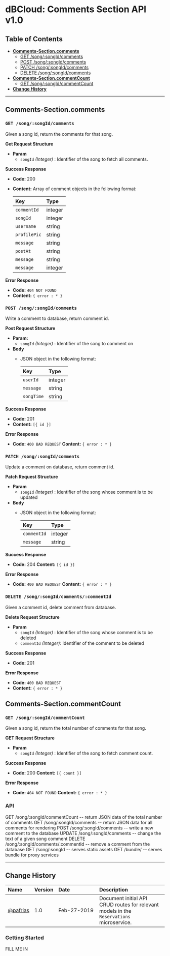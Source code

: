 # dBCloud: Comments Section API v1.0

## Table of Contents
* [**Comments-Section.comments**](#commentscomments)
    * [GET /song/:songId/comments](#get-songsong_idcomments)
    * [POST /song/:songId/comments](#post-songsong_idcomments)
    * [PATCH /song/:songId/comments](#patch-songsong_idcomments)
    * [DELETE /song/:songId/comments](#delete-songsong_idcomments)
* [**Comments-Section.commentCount**](#commentscommentscount)
    * [GET /song/:songId/commentCount](#get-songsong_idcommentcount)
* [**Change History**](#change-history)
<hr>

## Comments-Section.comments
### `GET /song/:songId/comments`
Given a song id, return the comments for that song.

**Get Request Structure**
  * **Param**
    * `songId` _(Integer)_ : Identifier of the song to fetch all comments.

**Success Response**

  * **Code:** 200
  * **Content:** Array of comment objects in the following format:

    |Key              |Type    |
    |:--------------- |:------ |
    |`commentId`     |integer |
    |`songId`         |integer |
    |`username`       |string  |
    |`profilePic`     |string  |
    |`message`        |string  |
    |`postAt`         |string  |
    |`message`        |string  |
    |`message`        |integer |
 
**Error Response**

  * **Code:** `404 NOT FOUND`
  * **Content:** `{ error : * }`

### `POST /song/:songId/comments`
Write a comment to database, return comment id.

**Post Request Structure**
  * **Param:**
    * `songId` _(Integer)_ : Identifier of the song to comment on
  * **Body** 
    * JSON object in the following format:

      |Key              |Type    |
      |:--------------- |:------ |
      |`userId`         |integer |
      |`message`        |string  |
      |`songTime`       |string  |

**Success Response**

  * **Code:** 201
  * **Content:** `[{ id }]`
 
**Error Response**

  * **Code:** `400 BAD REQUEST`
    **Content:** `{ error : * }`

### `PATCH /song/:songId/comments`
Update a comment on database, return comment id.

**Patch Request Structure**
  * **Param** 
    * `songId` _(Integer)_ : Identifier of the song whose comment is to be updated
  * **Body**
    * JSON object in the following format:

      |Key              |Type    |
      |:--------------- |:------ |
      |`commentId`      |integer |
      |`message`        |string  |

**Success Response**

  * **Code:** 204
    **Content:** `[{ id }]`
 
**Error Response**

  * **Code:** `400 BAD REQUEST`
    **Content:** `{ error : * }`

### `DELETE /song/:songId/comments/:commentId`
Given a comment id, delete comment from database.

**Delete Request Structure**
  * **Param**
    * `songId` _(Integer)_ : Identifier of the song whose comment is to be deleted
    * `commentId` _(Integer)_: Identifier of the comment to be deleted

**Success Response**

  * **Code:** 201
 
**Error Response**

  * **Code:** `400 BAD REQUEST`
  * **Content:** `{ error : * }`

## Comments-Section.commentCount
### `GET /song/:songId/commentCount`
Given a song id, return the total number of comments for that song.

**GET Request Structure**
  * **Param**
    * `songId` _(Integer)_ : Identifier of the song to fetch comment count.

**Success Response**

  * **Code:** 200
    **Content:** `[{ count }]`
 
**Error Response**

  * **Code:** `404 NOT FOUND`
    **Content:** `{ error : * }`

### API
  GET    /song/:songId/commentCount -- return JSON data of the total number of comments
  GET    /song/:songId/comments -- return JSON data for all comments for rendering
  POST   /song/:songId/comments -- write a new comment to the database
  UPDATE /song/:songId/comments -- change the text of a given song comment
  DELETE /song/:songId/comments/:commentId --  remove a comment from the database
  GET    /song/:songId -- serves static assets
  GET    /bundle/ -- serves bundle for proxy services
<hr>

## Change History
|Name                                 |Version    |Date&nbsp;&nbsp;&nbsp;&nbsp;&nbsp;&nbsp;&nbsp;&nbsp;&nbsp;&nbsp;&nbsp;&nbsp;&nbsp;&nbsp;&nbsp;&nbsp;&nbsp;&nbsp;|Description     |
|:----------------------------------- |:--------- |:--------- |:------- |
|[@pafrias](https://github.com/pafrias) |1.0        |Feb-27-2019 |Document initial API CRUD routes for relevant models in the `Reservations` microservice.

### Getting Started
FILL ME IN
